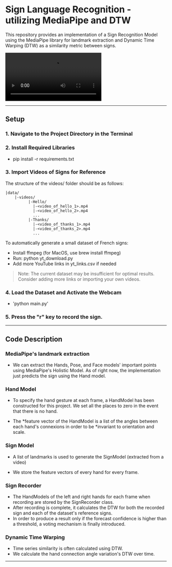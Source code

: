 # Sign Language Recognition - utilizing MediaPipe and DTW


This repository provides an implementation of a Sign Recognition Model using the MediaPipe library for landmark extraction and Dynamic Time Warping (DTW) as a similarity metric between signs.

![](example.mp4)

---

## Setup

### 1. Navigate to the Project Directory in the Terminal

### 2. Install Required Libraries

- pip install -r requirements.txt

### 3. Import Videos of Signs for Reference

The structure of the videos/ folder should be as follows:
```
|data/
    |-videos/
          |-Hello/
            |-<video_of_hello_1>.mp4
            |-<video_of_hello_2>.mp4
            ...
          |-Thanks/
            |-<video_of_thanks_1>.mp4
            |-<video_of_thanks_2>.mp4
            ...
```

To automatically generate a small dataset of French signs:

- Install ffmpeg (for MacOS, use brew install ffmpeg)
- Run: python yt_download.py
- Add more YouTube links in yt_links.csv if needed
> Note: The current dataset may be insufficient for optimal results. Consider adding more links or importing your own videos.

### 4. Load the Dataset and Activate the Webcam

- 'python main.py'

### 5. Press the "r" key to record the sign.

---
## Code Description

### MediaPipe's landmark extraction

- We can extract the Hands, Pose, and Face models' important points using MediaPipe's Holistic Model.
As of right now, the implementation just predicts the sign using the Hand model.


### Hand Model

- To specify the hand gesture at each frame, a HandModel has been constructed for this project. 
We set all the places to zero in the event that there is no hand.

- The *feature vector of the HandModel is a list of the angles between each hand's connexions in order to be *invariant to orientation and scale.

### Sign Model

- A list of landmarks is used to generate the SignModel (extracted from a video)

- We store the feature vectors of every hand for every frame.

### Sign Recorder

- The HandModels of the left and right hands for each frame when recording are stored by the SignRecorder class.
- After recording is complete, it calculates the DTW for both the recorded sign and each of the dataset's reference signs.
- In order to produce a result only if the forecast confidence is higher than a threshold, a voting mechanism is finally introduced.

### Dynamic Time Warping

- Time series similarity is often calculated using DTW.
- We calculate the hand connection angle variation's DTW over time.

---
